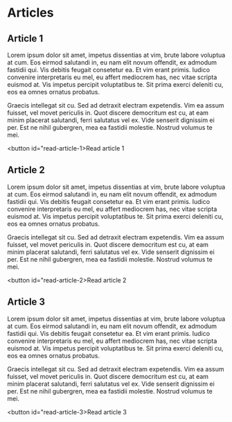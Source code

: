 # Articles

## Article 1

Lorem ipsum dolor sit amet, impetus dissentias at vim, brute labore voluptua at cum. Eos eirmod salutandi in, eu nam elit novum offendit, ex admodum fastidii qui. Vis debitis feugait consetetur ea. Et vim erant primis. Iudico convenire interpretaris eu mel, eu affert mediocrem has, nec vitae scripta euismod at. Vis impetus percipit voluptatibus te. Sit prima exerci deleniti cu, eos ea omnes ornatus probatus.

Graecis intellegat sit cu. Sed ad detraxit electram expetendis. Vim ea assum fuisset, vel movet periculis in. Quot discere democritum est cu, at eam minim placerat salutandi, ferri salutatus vel ex. Vide senserit dignissim ei per. Est ne nihil gubergren, mea ea fastidii molestie. Nostrud volumus te mei.

<button id="read-article-1>Read article 1</button>

## Article 2

Lorem ipsum dolor sit amet, impetus dissentias at vim, brute labore voluptua at cum. Eos eirmod salutandi in, eu nam elit novum offendit, ex admodum fastidii qui. Vis debitis feugait consetetur ea. Et vim erant primis. Iudico convenire interpretaris eu mel, eu affert mediocrem has, nec vitae scripta euismod at. Vis impetus percipit voluptatibus te. Sit prima exerci deleniti cu, eos ea omnes ornatus probatus.

Graecis intellegat sit cu. Sed ad detraxit electram expetendis. Vim ea assum fuisset, vel movet periculis in. Quot discere democritum est cu, at eam minim placerat salutandi, ferri salutatus vel ex. Vide senserit dignissim ei per. Est ne nihil gubergren, mea ea fastidii molestie. Nostrud volumus te mei.

<button id="read-article-2>Read article 2</button>

## Article 3

Lorem ipsum dolor sit amet, impetus dissentias at vim, brute labore voluptua at cum. Eos eirmod salutandi in, eu nam elit novum offendit, ex admodum fastidii qui. Vis debitis feugait consetetur ea. Et vim erant primis. Iudico convenire interpretaris eu mel, eu affert mediocrem has, nec vitae scripta euismod at. Vis impetus percipit voluptatibus te. Sit prima exerci deleniti cu, eos ea omnes ornatus probatus.

Graecis intellegat sit cu. Sed ad detraxit electram expetendis. Vim ea assum fuisset, vel movet periculis in. Quot discere democritum est cu, at eam minim placerat salutandi, ferri salutatus vel ex. Vide senserit dignissim ei per. Est ne nihil gubergren, mea ea fastidii molestie. Nostrud volumus te mei.

<button id="read-article-3>Read article 3</button>
